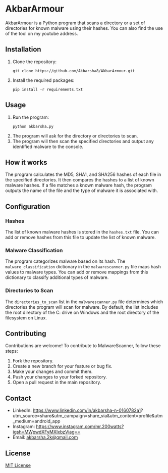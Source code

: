 # AkbarArmour

AkbarArmour is a Python program that scans a directory or a set of directories for known malware using their hashes.
You can also find the use of the tool on my youtube address.

## Installation

1. Clone the repository:
    ```
    git clone https://github.com/Akbarsha8/AkbarArmour.git
    ```
2. Install the required packages:
    ```
    pip install -r requirements.txt
    ```

## Usage

1. Run the program:
    ```
    python akbarsha.py
    ```
2. The program will ask for the directory or directories to scan.
3. The program will then scan the specified directories and output any identified malware to the console.

## How it works

The program calculates the MD5, SHA1, and SHA256 hashes of each file in the specified directories. It then compares the hashes to a list of known malware hashes. If a file matches a known malware hash, the program outputs the name of the file and the type of malware it is associated with.

## Configuration

### Hashes

The list of known malware hashes is stored in the `hashes.txt` file. You can add or remove hashes from this file to update the list of known malware.

### Malware Classification

The program categorizes malware based on its hash. The `malware_classification` dictionary in the `malwarescanner.py` file maps hash values to malware types. You can add or remove mappings from this dictionary to classify additional types of malware.

### Directories to Scan

The `directories_to_scan` list in the `malwarescanner.py` file determines which directories the program will scan for malware. By default, the list includes the root directory of the C: drive on Windows and the root directory of the filesystem on Linux.

## Contributing
Contributions are welcome! To contribute to MalwareScanner, follow these steps:

1. Fork the repository.
2. Create a new branch for your feature or bug fix.
3. Make your changes and commit them.
4. Push your changes to your forked repository.
5. Open a pull request in the main repository.


## Contact

- LinkedIn: https://www.linkedin.com/in/akbarsha-n-0160782a1? 
   utm_source=share&utm_campaign=share_via&utm_content=profile&utm_medium=android_app
- Instagram: https://www.instagram.com/mr.200watts?igsh=MWpwdXFyMXIxbzViag==
- Email: akbarsha.2k@gmail.com

## License

[MIT License](LICENSE)
